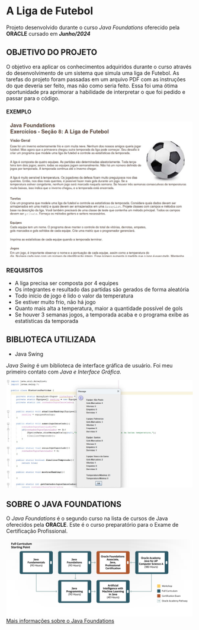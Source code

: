 # A Liga de Futebol

Projeto desenvolvido durante o curso *Java Foundations* oferecido pela **ORACLE** cursado em ***Junho/2024***

## OBJETIVO DO PROJETO

O objetivo era aplicar os conhecimentos adquiridos durante o curso através do desenvolvimento de um sistema que simula uma liga de Futebol. As tarefas do projeto foram passadas em um arquivo PDF com as instruções do que deveria ser feito, mas não como seria feito. Essa foi uma ótima oportunidade pra aprimorar a habilidade de interpretar o que foi pedido e passar para o código.

#### EXEMPLO
![Arquivo com instruções para o projeto](img/ligafutebol.jpeg)

### REQUISITOS

* A liga precisa ser composta por 4 equipes
* Os integrantes e resultado das partidas são gerados de forma aleatória
* Todo início de jogo é lido o valor da temperatura
* Se estiver muito frio, não há jogo
* Quanto mais alta a temperatura, maior a quantidade possível de gols
* Se houver 3 semanas jogos, a temporada acaba e o programa exibe as estatísticas da temporada


## BIBLIOTECA UTILIZADA

* Java Swing

*Java Swing* é um biblioteca de interface gráfica de usuário. Foi meu primeiro contato com *Java e Interface Gráfica*. 

![Exemplo da Interface Gráfica utilizada](img/exemploSistema.jpeg)

## SOBRE O JAVA FOUNDATIONS

O *Java Foundations* é o segundo curso na lista de cursos de Java oferecidos pela **ORACLE**. Este é o curso preparatório para o Exame de Certificação Profissional.

![Trilha de Estudos de Java](img/Oracle-Academy-Java-Learning-Pathway.png)
[Mais informações sobre o Java Foundations](https://academy.oracle.com/pt-br/solutions-curriculum-java.html#java2-tab)



